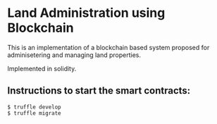 # Land Administration using Blockchain
This is an implementation of a blockchain based system proposed for adminisetering and managing land properties.

Implemented in solidity.
## Instructions to start the smart contracts:
```
$ truffle develop
$ truffle migrate
``` 
